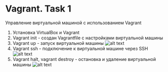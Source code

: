# Vagrant. Task 1
Управление виртуальной машиной с использованием Vagrant

1. Установка VirtualBox и Vagrant
2. Vagrant init - создан Vagrantfile с настройками виртуальной машины
3. Vagrant up - запуск виртуальной машины
![alt text](./images/up.jpeg)
4. Vagrant ssh - подключение к виртуальной машине через SSH
![alt text](./images/ssh.jpeg)
5. Vagrant halt, vagrant destroy - остановка и удаление виртуальной машины
![alt text](./images/halt_destroy.jpeg)


